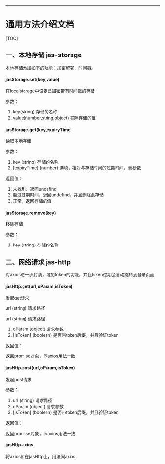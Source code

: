 ------

# 通用方法介绍文档

[TOC]

## 一、本地存储 jas-storage

本地存储添加如下的功能：加密解密，时间戳。

#### jasStorage.set(key,value)

在localstorage中设定已加密带有时间戳的存储

参数：

1. key(string) 存储的名称
2. value(number,string,object) 实际存储的值

#### jasStorage.get(key,expiryTime)

读取本地存储

参数：

1. key (string) 存储的名称
2. [expiryTime] (number) 选填，相对与存储时间的过期时间，毫秒数

返回值：

1. 未找到，返回undefind
2. 超过过期时间，返回undefind，并且删除此存储
3. 正常，返回存储的值

#### jasStorage.remove(key)

移除存储

参数：

1. key (string) 存储的名称



## 二、网络请求 jas-http

对axios进一步封装，增加token的功能，并且token过期会自动跳转到登录页面

#### jasHttp.get(url,oParam,isToken)

发起get请求

url (string) 请求路径

url (string) 请求路径

1. oParam (object) 请求参数
2. [isToken] (boolean) 是否带token后缀，并且验证token

返回值：

返回promise对象，同axios用法一致

####  jasHttp.post(url,oParam,isToken)

发起post请求

参数：

1. url (string) 请求路径
2. oParam (object) 请求参数
3. [isToken] (boolean) 是否带token后缀，并且验证token

返回值：

返回promise对象，同axios用法一致

#### jasHttp.axios

将axios附在jasHttp上，用法同axios